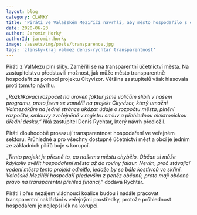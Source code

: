 ```yaml
---
layout: blog
category: CLANKY
title: 'Piráti ve Valašském Meziříčí navrhli, aby město hospodařilo s otevřeným účetnictvím'
date: 2020-06-23
author: Jaromír Horký
authorId: jaromir.horky
image: /assets/img/posts/transparence.jpg
tags: 'zlinsky-kraj valmez denis-rychtar transparentnost'
---
```

Piráti z ValMezu plní sliby. Zaměřili se na transparentní účetnictví města. Na zastupitelstvu představili možnost, jak může město transparentně hospodařit za pomocí projektu Cityvizor. Většina zastupitelů však hlasovala proti tomuto návrhu.

*„Rozklikávací rozpočet na úroveň faktur jsme voličům slíbili v našem programu, proto jsem se zaměřil na projekt Cityvizor, který umožní Valmezákům na jedné stránce ukázat údaje o rozpočtu města, plnění rozpočtu, smlouvy zveřejněné v registru smluv a přehlednou elektronickou úřední desku,“* říká zastupitel Denis Rychtar, který návrh předložil.

Piráti dlouhodobě prosazují transparentnost hospodaření ve veřejném sektoru. Průhledné a pro všechny dostupné účetnictví měst a obcí je jedním ze základních pilířů boje s korupcí. 

*„Tento projekt je přesně to, co našemu městu chybělo. Občan si může kdykoliv ověřit hospodaření města až do roviny faktur. Nevím, proč stávající  vedení města  tento projekt odmítlo, ledaže by se bála kostlivců ve skříní. Valašské Meziříčí hospodaří především z peněz občanů, proto mají občané právo na transparentní přehled financí,”* dodává Rychtar.

Piráti i přes nezájem vládnoucí koalice budou i nadále pracovat transparentní nakládání s veřejnými prostředky, protože průhlednost hospodaření je nejlepší lék na korupci.
